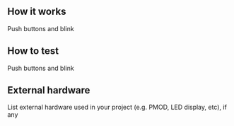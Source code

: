<!---

This file is used to generate your project datasheet. Please fill in the information below and delete any unused
sections.

You can also include images in this folder and reference them in the markdown. Each image must be less than
512 kb in size, and the combined size of all images must be less than 1 MB.
-->

## How it works

Push buttons and blink

## How to test

Push buttons and blink

## External hardware

List external hardware used in your project (e.g. PMOD, LED display, etc), if any
